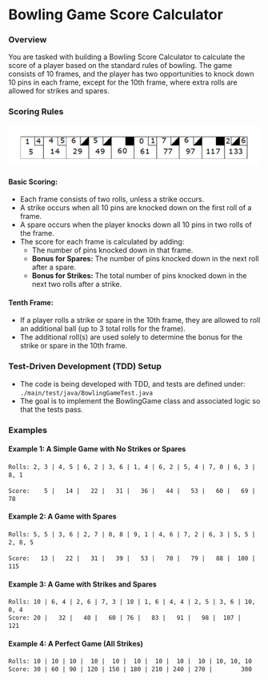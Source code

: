 # Bowling Game Score Calculator

### Overview
You are tasked with building a Bowling Score Calculator to calculate the score of a player based on the standard rules of bowling. The game consists of 10 frames, and the player has two opportunities to knock down 10 pins in each frame, except for the 10th frame, where extra rolls are allowed for strikes and spares.

### Scoring Rules

![alt text](./images/BowlingScore.png)

#### Basic Scoring:

- Each frame consists of two rolls, unless a strike occurs.
- A strike occurs when all 10 pins are knocked down on the first roll of a frame.
- A spare occurs when the player knocks down all 10 pins in two rolls of the frame.
- The score for each frame is calculated by adding:
  - The number of pins knocked down in that frame.
  - **Bonus for Spares:** The number of pins knocked down in the next roll after a spare.
  - **Bonus for Strikes:** The total number of pins knocked down in the next two rolls after a strike.

#### Tenth Frame:

- If a player rolls a strike or spare in the 10th frame, they are allowed to roll an additional ball (up to 3 total rolls for the frame).
- The additional roll(s) are used solely to determine the bonus for the strike or spare in the 10th frame.

### Test-Driven Development (TDD) Setup
- The code is being developed with TDD, and tests are defined under:
`./main/test/java/BowlingGameTest.java`
- The goal is to implement the BowlingGame class and associated logic so that the tests pass.

### Examples

#### Example 1: A Simple Game with No Strikes or Spares
```text
Rolls: 2, 3 | 4, 5 | 6, 2 | 3, 6 | 1, 4 | 6, 2 | 5, 4 | 7, 0 | 6, 3 | 8, 1

Score:    5 |   14 |   22 |   31 |   36 |   44 |   53 |   60 |   69 |   78
```

#### Example 2: A Game with Spares
```text
Rolls: 5, 5 | 3, 6 | 2, 7 | 0, 8 | 9, 1 | 4, 6 | 7, 2 | 6, 3 | 5, 5 | 2, 8, 5

Score:   13 |   22 |   31 |   39 |   53 |   70 |   79 |   88 |  100 |     115
```

#### Example 3: A Game with Strikes and Spares
```text
Rolls: 10 | 6, 4 | 2, 6 | 7, 3 | 10 | 1, 6 | 4, 4 | 2, 5 | 3, 6 | 10, 0, 4
Score: 20 |   32 |   40 |   60 | 76 |   83 |   91 |   98 |  107 |      121
```

#### Example 4: A Perfect Game (All Strikes)
```text
Rolls: 10 | 10 | 10 |  10 |  10 |  10 |  10 |  10 |  10 | 10, 10, 10
Score: 30 | 60 | 90 | 120 | 150 | 180 | 210 | 240 | 270 |        300
```